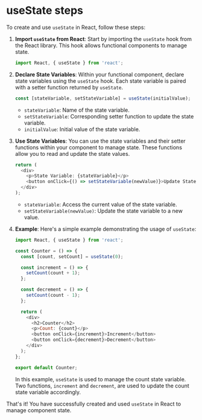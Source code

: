 # useState steps

To create and use `useState` in React, follow these steps:

1. **Import `useState` from React**:
   Start by importing the `useState` hook from the React library. This hook allows functional components to manage state.

   ```javascript
   import React, { useState } from 'react';
   ```

2. **Declare State Variables**:
   Within your functional component, declare state variables using the `useState` hook. Each state variable is paired with a setter function returned by `useState`.

   ```javascript
   const [stateVariable, setStateVariable] = useState(initialValue);
   ```

   - `stateVariable`: Name of the state variable.
   - `setStateVariable`: Corresponding setter function to update the state variable.
   - `initialValue`: Initial value of the state variable.

3. **Use State Variables**:
   You can use the state variables and their setter functions within your component to manage state. These functions allow you to read and update the state values.

   ```javascript
   return (
     <div>
       <p>State Variable: {stateVariable}</p>
       <button onClick={() => setStateVariable(newValue)}>Update State</button>
     </div>
   );
   ```

   - `stateVariable`: Access the current value of the state variable.
   - `setStateVariable(newValue)`: Update the state variable to a new value.

4. **Example**:
   Here's a simple example demonstrating the usage of `useState`:

   ```javascript
   import React, { useState } from 'react';

   const Counter = () => {
     const [count, setCount] = useState(0);

     const increment = () => {
       setCount(count + 1);
     };

     const decrement = () => {
       setCount(count - 1);
     };

     return (
       <div>
         <h2>Counter</h2>
         <p>Count: {count}</p>
         <button onClick={increment}>Increment</button>
         <button onClick={decrement}>Decrement</button>
       </div>
     );
   };

   export default Counter;
   ```

   In this example, `useState` is used to manage the count state variable. Two functions, `increment` and `decrement`, are used to update the count state variable accordingly.

That's it! You have successfully created and used `useState` in React to manage component state.